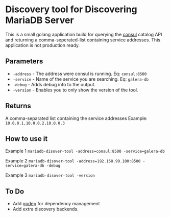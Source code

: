# Discovery tool for Discovering MariaDB Server
This is a small golang application build for querying the [consul](https://github.com/gliderlabs/docker-consul) catalog API and returning a comma-seperated-list containing service addresses. This application is not production ready.

## Parameters
- `-address` - The address were consul is running. Eq: `consul:8500`
- `-service` - Name of the service you are searching. Eq: `galera-db`
- `-debug` - Adds debug info to the output.
- `-version` - Enables you to only show the version of the tool.

## Returns
A comma-separated list containing the service addresses
Example: `10.0.0.1,10.0.0.2,10.0.0.3`

## How to use it
Example 1
`mariadb-disover-tool -address=consul:8500 -service=galera-db`

Example 2
`mariadb-disover-tool -address=192.168.99.100:8500 -service=galera-db -debug`

Example 3
`mariadb-disover-tool -version`

## To Do
- Add [godep](https://github.com/tools/godep) for dependency management
- Add extra discovery backends.